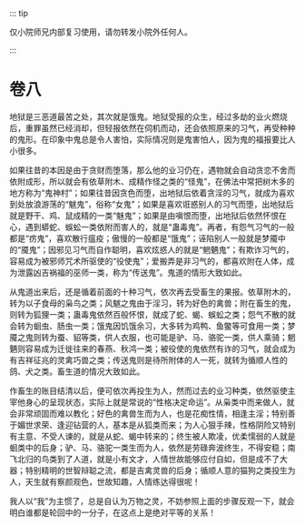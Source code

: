::: tip

仅小院师兄内部复习使用，请勿转发小院外任何人。

:::

# 卷八

​          地狱是三恶道最苦之处，其次就是饿鬼。地狱受报的众生，经过多劫的业火燃烧后，重罪虽然已经消却，但轻报依然在伺机而动，还会依照原来的习气，再受种种的鬼形。在印象中鬼总是令人害怕，实际情况则是鬼害怕人，因为鬼的福报要比人小很多。

​         如果往昔的本因是由于贪财而堕落，那么他的业习仍在，遇物就会自动贪恋不舍而依附成形，所以就会有依草附木、成精作怪之类的“怪鬼”，在佛法中常把树木多的地方称为“鬼神村”；如果往昔因贪色而堕，出地狱后依着贪淫的习气，就成为喜欢到处放浪游荡的“魃鬼”，俗称“女鬼”；如果是喜欢诳惑别人的习气而堕，出地狱后就是野干、鸡、鼠成精的一类“魅鬼”；如果是由嗔恨而堕，出地狱后依然怀恨在心，遇到蟒蛇、蜈蚣一类依附而害人的，就是“蛊毒鬼”。再者，有怨气习气的一般都是“疠鬼”，喜欢散行瘟疫；傲慢的一般都是“饿鬼”；诬陷别人一般就是梦魇中的“魇鬼”；因邪见习气而自作聪明，喜欢炫惑人的就是“魍魉鬼”；有欺诈习气的，容易成为被邪师咒术所驱使的“役使鬼”；爱搬弄是非习气的，都喜欢附在人体，成为泄露凶吉祸福的巫师一类，称为“传送鬼”。鬼道的情形大致如此。

​         从鬼道出来后，还是循着前面的十种习气，依次再去受畜生的果报。依草附木的，转为以子食母的枭鸟之类；风魃之鬼由于淫习，转为好色的禽兽；附在畜生的鬼，则转为狐狸一类；蛊毒鬼依然百般怀恨，就成了蛇、蝎、蜈蚣之类；怨气不散的就会转为蛔虫、肠虫一类；饿鬼因饥饿余习，大多转为鸡鸭、鱼鳖等可食用一类；梦魇之鬼则转为蚕、貂等类，供人衣服，也可能是驴、马、骆驼一类，供人乘骑；魍魉则容易成为迁徙往来的春燕、秋鸿一类；被役使的鬼依然有诈的习气，就会成为有吉祥征兆的灵禽巧兽之类；传送鬼则是待所附体的人一死，就转为循顺人性的鸽、犬之类。畜生道的情况大致如此。

​         作畜生的账目结清以后，便可依次再投生为人，然而过去的业习种类，依然驱使主宰他身心的呈现状态，实际上就是常说的“性格决定命运”。从枭类中而来做人，就会非常顽固而难以教化；好色的禽兽生而为人，也是花痴性情，相逢主淫；特别善于媚世求荣、逢迎钻营的人，基本是从狐类而来；为人心狠手辣，性格阴险又特别有主意、不受人谏的，就是从蛇、蝎中转来的；终生被人欺凌，优柔懦弱的人就是蛔类中的后身；驴、马、骆驼一类生而为人，依然是劳碌奔波终生，不得安稳；南飞北归的鸟类到了人道，就是小有文才，人情世故能够应付自如，但是成不了大器；特别精明的世智辩聪之流，都是吉禽灵兽的后身；循顺人意的猫狗之类投生为人，天生就有察颜观色，世故知趣，人情练达得很呢！

​         我人以“我”为主惯了，总是自认为万物之灵，不妨参照上面的步骤反观一下，就会明白谁都是轮回中的一分子，在这点上是绝对平等的关系！